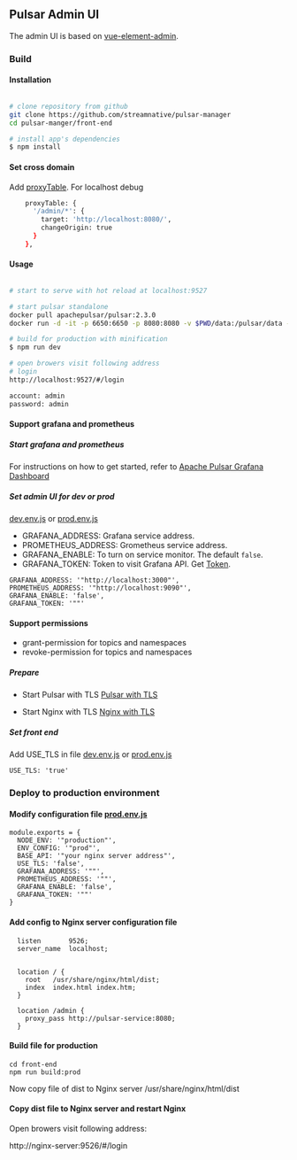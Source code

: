 ## Pulsar Admin UI

The admin UI is based on [vue-element-admin](https://panjiachen.github.io/vue-element-admin/#/dashboard).

### Build

#### Installation


```bash

# clone repository from github
git clone https://github.com/streamnative/pulsar-manager
cd pulsar-manger/front-end

# install app's dependencies
$ npm install

```

#### Set cross domain
Add [proxyTable](https://github.com/streamnative/pulsar-manager/blob/master/front-end/config/index.js).
For localhost debug
```bash
    proxyTable: {
      '/admin/*': {
        target: 'http://localhost:8080/',
        changeOrigin: true
      }
    },
```

#### Usage

```bash

# start to serve with hot reload at localhost:9527

# start pulsar standalone
docker pull apachepulsar/pulsar:2.3.0
docker run -d -it -p 6650:6650 -p 8080:8080 -v $PWD/data:/pulsar/data --name pulsar-standalone apachepulsar/pulsar:2.3.0 bin/pulsar standalone

# build for production with minification
$ npm run dev

# open browers visit following address
# login
http://localhost:9527/#/login

account: admin
password: admin

```

#### Support grafana and prometheus

##### Start grafana and prometheus
For instructions on how to get started, refer to [Apache Pulsar Grafana Dashboard](https://github.com/streamnative/apache-pulsar-grafana-dashboard)

##### Set admin UI for dev or prod
[dev.env.js](https://github.com/tuteng/pulsar-manager/blob/feature/add-readme/front-end/config/dev.env.js) or [prod.env.js](https://github.com/tuteng/pulsar-manager/blob/feature/add-readme/front-end/config/prod.env.js)

* GRAFANA_ADDRESS: Grafana service address.
* PROMETHEUS_ADDRESS: Grometheus service address.
* GRAFANA_ENABLE: To turn on service monitor. The default `false`.
* GRAFANA_TOKEN: Token to visit Grafana API. Get [Token](https://grafana.com/docs/http_api/auth/).
```
GRAFANA_ADDRESS: '"http://localhost:3000"',
PROMETHEUS_ADDRESS: '"http://localhost:9090"',
GRAFANA_ENABLE: 'false',
GRAFANA_TOKEN: '""'
```

#### Support permissions

* grant-permission for topics and namespaces
* revoke-permission for topics and namespaces

##### Prepare

* Start Pulsar with TLS
[Pulsar with TLS](http://pulsar.apache.org/docs/en/security-overview/)

* Start Nginx with TLS
[Nginx with TLS](http://nginx.org/en/docs/http/configuring_https_servers.html)

##### Set front end
Add USE_TLS in file [dev.env.js](https://github.com/tuteng/pulsar-manager/blob/feature/add-readme/front-end/config/dev.env.js) or [prod.env.js](https://github.com/tuteng/pulsar-manager/blob/feature/add-readme/front-end/config/prod.env.js)
```
USE_TLS: 'true'
```

### Deploy to production environment

#### Modify configuration file [prod.env.js](https://github.com/streamnative/pulsar-manager/blob/master/front-end/config/prod.env.js)
```
module.exports = {
  NODE_ENV: '"production"',
  ENV_CONFIG: '"prod"',
  BASE_API: '"your nginx server address"',
  USE_TLS: 'false',
  GRAFANA_ADDRESS: '""',
  PROMETHEUS_ADDRESS: '""',
  GRAFANA_ENABLE: 'false',
  GRAFANA_TOKEN: '""'
}
```

#### Add config to Nginx server configuration file

```
  listen       9526;
  server_name  localhost;


  location / {
    root   /usr/share/nginx/html/dist;
    index  index.html index.htm;
  }

  location /admin {
    proxy_pass http://pulsar-service:8080;
  }
```

#### Build file for production

```
cd front-end
npm run build:prod
```
Now copy file of dist to Nginx server /usr/share/nginx/html/dist

#### Copy dist file to Nginx server and restart Nginx
Open browers visit following address:

http://nginx-server:9526/#/login